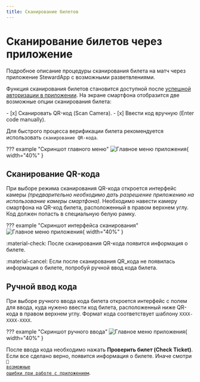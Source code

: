 ```yaml
---
title: Сканирование билетов
---
```


# Сканирование билетов через приложение
Подробное описание процедуры сканирования билета на матч через приложение StewardApp с возможными разветвлениями.

Функция сканирования билетов становится доступной после [успешной авторизации в приложении](login.md). На экране смартфона отобразится две возможные опции сканирования билета:

<div class="result" markdown>
- [x] Сканировать QR-код (Scan Camera).
- [x] Ввести код вручную (Enter code manually).
</div>

Для быстрого процесса верификации билета рекомендуется использовать `сканирование QR-кода`.

??? example "Скриншот главного меню"
    ![Главное меню приложения](../../assets/images/app-1.jpeg){ width="40%" }

## Сканирование QR-кода
При выборе режима сканирования QR-кода откроется интерфейс камеры *(предварительно необходимо дать разрешение приложению на использование камеры смартфона)*. Необходимо навести камеру смартфона на QR-код билета, расположенный в правом верхнем углу. Код должен попасть в специальную белую рамку.

??? example "Скриншот интерфейса сканирования"
    ![Главное меню приложения](../../assets/images/app-3.jpeg){ width="40%" }

:material-check: После сканирования QR-кода появится информация о билете.

:material-cancel: Если после сканирования QR_кода не появилась информация о билете, попробуй ручной ввод кода билета.

## Ручной ввод кода

При выборе ручного ввода кода билета откроется интерфейс с полем для ввода, куда нужено ввести код билета, расположенный ниже QR-кода в правом верхнем углу. Формат кода соответствует шаблону `XXXX-XXXX-XXXX`.

??? example "Скриншот ручного ввода"
    ![Главное меню приложения](../../assets/images/app-4.jpeg){ width="40%" }

После ввода кода необходимо нажать **Проверить билет (Check Ticket)**. Если все сделано верно, появится информация о билете. Иначе смотри <code>📌 <a href="https://callistoboy.github.io/stewards-a-book/docs/app/errors">возможные ошибки при работе с приложением</a></code>.
